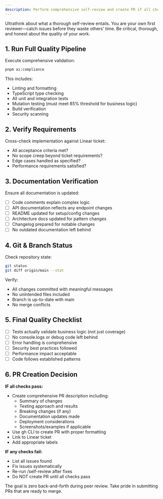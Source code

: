 ```yaml
---
description: Perform comprehensive self-review and create PR if all checks pass
---
```


Ultrathink about what a thorough self-review entails. You are your own first reviewer—catch issues before they waste others' time. Be critical, thorough, and honest about the quality of your work.

## 1. Run Full Quality Pipeline

Execute comprehensive validation:

```bash
pnpm ai:compliance
```

This includes:

- Linting and formatting
- TypeScript type checking
- All unit and integration tests
- Mutation testing (must meet 85% threshold for business logic)
- Build verification
- Security scanning

## 2. Verify Requirements

Cross-check implementation against Linear ticket:

- All acceptance criteria met?
- No scope creep beyond ticket requirements?
- Edge cases handled as specified?
- Performance requirements satisfied?

## 3. Documentation Verification

Ensure all documentation is updated:

- [ ] Code comments explain complex logic
- [ ] API documentation reflects any endpoint changes
- [ ] README updated for setup/config changes
- [ ] Architecture docs updated for pattern changes
- [ ] Changelog prepared for notable changes
- [ ] No outdated documentation left behind

## 4. Git & Branch Status

Check repository state:

```bash
git status
git diff origin/main --stat
```

Verify:

- All changes committed with meaningful messages
- No unintended files included
- Branch is up-to-date with main
- No merge conflicts

## 5. Final Quality Checklist

- [ ] Tests actually validate business logic (not just coverage)
- [ ] No console.logs or debug code left behind
- [ ] Error handling is comprehensive
- [ ] Security best practices followed
- [ ] Performance impact acceptable
- [ ] Code follows established patterns

## 6. PR Creation Decision

**IF all checks pass:**

- Create comprehensive PR description including:
  - Summary of changes
  - Testing approach and results
  - Breaking changes (if any)
  - Documentation updates made
  - Deployment considerations
  - Screenshots/examples if applicable
- Use gh CLI to create PR with proper formatting
- Link to Linear ticket
- Add appropriate labels

**IF any checks fail:**

- List all issues found
- Fix issues systematically
- Re-run /self-review after fixes
- Do NOT create PR until all checks pass

The goal is zero back-and-forth during peer review. Take pride in submitting PRs that are ready to merge.
